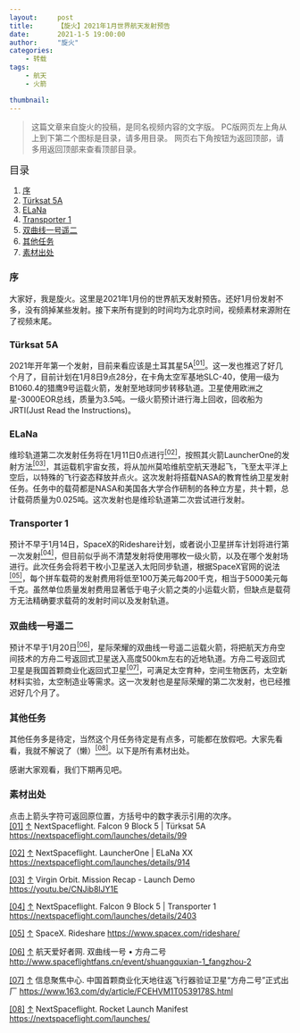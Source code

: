 ```yaml
---
layout:     post
title:      【旋火】2021年1月世界航天发射预告
date:       2021-1-5 19:00:00
author:     "旋火"
categories:
    - 转载
tags:
    - 航天
    - 火箭

thumbnail: 
---
```

>这篇文章来自旋火的投稿，是同名视频内容的文字版。
>PC版网页左上角从上到下第二个图标是目录，请多用目录。
>网页右下角按钮为返回顶部，请多用返回顶部来查看顶部目录。

<escape><font size=4>目录</font></escape>

1. [序](#序)
2. [Türksat 5A](#Turksat-5A)
3. [ELaNa](#ELaNa)
4. [Transporter 1](#Transporter-1)
5. [双曲线一号遥二](#双曲线一号遥二)
6. [其他任务](#其他任务)
7. [素材出处](#素材出处)

### 序

大家好，我是旋火。这里是2021年1月份的世界航天发射预告。还好1月份发射不多，没有鸽掉某些发射。接下来所有提到的时间均为北京时间，视频素材来源附在了视频末尾。

### Türksat 5A

2021年开年第一个发射，目前来看应该是土耳其星5A<escape><a name = "ref_01_s"><a href="#ref_01_d"><sup>[01]</sup></a></escape>。这一发也推迟了好几个月了，目前计划在1月8日9点28分，在卡角太空军基地SLC-40，使用一级为B1060.4的猎鹰9号运载火箭，发射至地球同步转移轨道。卫星使用欧洲之星-3000EOR总线，质量为3.5吨。一级火箭预计进行海上回收，回收船为JRTI(Just Read the Instructions)。

### ELaNa

维珍轨道第二次发射任务将在1月11日0点进行<escape><a name = "ref_02_s"><a href="#ref_02_d"><sup>[02]</sup></a></escape>，按照其火箭LauncherOne的发射方法<escape><a name = "ref_03_s"><a href="#ref_03_d"><sup>[03]</sup></a></escape>，其运载机宇宙女孩，将从加州莫哈维航空航天港起飞，飞至太平洋上空后，以特殊的飞行姿态释放并点火。这次发射将搭载NASA的教育性纳卫星发射任务。任务中的载荷都是NASA和美国各大学合作研制的各种立方星，共十颗，总计载荷质量为0.025吨。这次发射也是维珍轨道第二次尝试进行发射。

### Transporter 1

预计不早于1月14日，SpaceX的Rideshare计划，或者说小卫星拼车计划将进行第一次发射<escape><a name = "ref_04_s"><a href="#ref_04_d"><sup>[04]</sup></a></escape>，但目前似乎尚不清楚发射将使用哪枚一级火箭，以及在哪个发射场进行。此次任务会将若干枚小卫星送入太阳同步轨道，根据SpaceX官网的说法<escape><a name = "ref_05_s"><a href="#ref_05_d"><sup>[05]</sup></a></escape>，每个拼车载荷的发射费用将低至100万美元每200千克，相当于5000美元每千克。虽然单位质量发射费用显著低于电子火箭之类的小运载火箭，但缺点是载荷方无法精确要求载荷的发射时间以及发射轨道。

### 双曲线一号遥二

预计不早于1月20日<escape><a name = "ref_06_s"><a href="#ref_06_d"><sup>[06]</sup></a></escape>，星际荣耀的双曲线一号遥二运载火箭，将把航天方舟空间技术的方舟二号返回式卫星送入高度500km左右的近地轨道。方舟二号返回式卫星是我国首颗商业化返回式卫星<escape><a name = "ref_07_s"><a href="#ref_07_d"><sup>[07]</sup></a></escape>，可满足太空育种，空间生物医药，太空新材料实验，太空制造业等需求。这一次发射也是星际荣耀的第二次发射，也已经推迟好几个月了。

### 其他任务

其他任务多是待定，当然这个月任务待定是有点多，可能都在放假吧。大家先看看，我就不解说了（懒）<escape><a name = "ref_08_s"><a href="#ref_08_d"><sup>[08]</sup></a></escape>。以下是所有素材出处。

感谢大家观看，我们下期再见吧。

### 素材出处

点击上箭头字符可返回原位置，方括号中的数字表示引用的次序。
<escape></br><a name = "ref_01_d"><a href = "#ref_01_d">[01]</a></a></escape> <escape><a href = "#ref_01_s">↑</a></escape> NextSpaceflight. Falcon 9 Block 5 | Türksat 5A
https://nextspaceflight.com/launches/details/99

<escape><a name = "ref_02_d"><a href = "#ref_02_d">[02]</a></a></escape> <escape><a href = "#ref_02_s">↑</a></escape> NextSpaceflight. LauncherOne | ELaNa XX
https://nextspaceflight.com/launches/details/914

<escape><a name = "ref_03_d"><a href = "#ref_03_d">[03]</a></a></escape> <escape><a href = "#ref_03_s">↑</a></escape> Virgin Orbit. Mission Recap - Launch Demo
https://youtu.be/CNJib8lJY1E

<escape><a name = "ref_04_d"><a href = "#ref_04_d">[04]</a></a></escape> <escape><a href = "#ref_04_s">↑</a></escape> NextSpaceflight. Falcon 9 Block 5 | Transporter 1
https://nextspaceflight.com/launches/details/2403

<escape><a name = "ref_05_d"><a href = "#ref_05_d">[05]</a></a></escape> <escape><a href = "#ref_05_s">↑</a></escape> SpaceX. Rideshare
https://www.spacex.com/rideshare/

<escape><a name = "ref_06_d"><a href = "#ref_06_d">[06]</a></a></escape> <escape><a href = "#ref_06_s">↑</a></escape> 航天爱好者网. 双曲线一号 • 方舟二号
http://www.spaceflightfans.cn/event/shuangquxian-1_fangzhou-2

<escape><a name = "ref_07_d"><a href = "#ref_07_d">[07]</a></a></escape> <escape><a href = "#ref_07_s">↑</a></escape> 信息聚焦中心. 中国首颗商业化天地往返飞行器验证卫星“方舟二号”正式出厂
https://www.163.com/dy/article/FCEHVM1T0539178S.html

<escape><a name = "ref_08_d"><a href = "#ref_08_d">[08]</a></a></escape> <escape><a href = "#ref_08_s">↑</a></escape> NextSpaceflight. Rocket Launch Manifest
https://nextspaceflight.com/launches/
